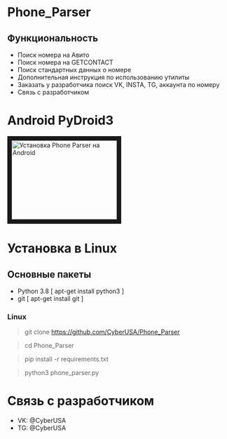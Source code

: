 # Phone_Parser
## Функциональность 
- Поиск номера на Авито
- Поиск номера на GETCONTACT
- Поиск стандартных данных о номере
- Дополнительная инструкция по использованию утилиты 
- Заказать у разработчика поиск VK, INSTA, TG, аккаунта по номеру
- Связь с разработчиком

# Android PyDroid3
<a href="http://www.youtube.com/watch?feature=player_embedded&v=_jW7qqoNoi8" target="_blank"><img src="http://img.youtube.com/vi/_jW7qqoNoi8/0.jpg" 
alt="Установка Phone Parser на Android" width="240" height="180" border="10" /></a>



# Установка в Linux
## Основные пакеты 
- Python 3.8 [ apt-get install python3 ]
- git [ apt-get install git ]
### Linux

> git clone https://github.com/CyberUSA/Phone_Parser

> cd Phone_Parser

> pip install -r requirements.txt

> python3 phone_parser.py



# Связь с разработчиком 
- VK: @CyberUSA
- TG: @CyberUSA
